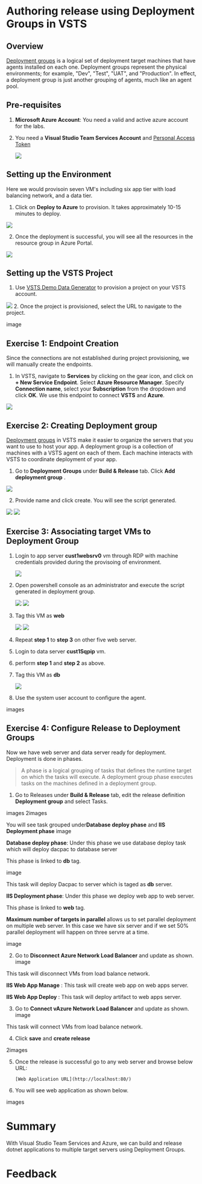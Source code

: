 # Authoring release using Deployment Groups in VSTS

## Overview

 [Deployment groups](https://docs.microsoft.com/en-us/vsts/build-release/concepts/definitions/release/deployment-groups/) is a logical set of deployment target machines that have agents installed on each one. Deployment groups represent the physical environments; for example, "Dev", "Test", "UAT", and "Production". In effect, a deployment group is just another grouping of agents, much like an agent pool.

## Pre-requisites

1. **Microsoft Azure Account**: You need a valid and active azure account for the labs.

2.  You need a **Visual Studio Team Services Account** and <a href="https://docs.microsoft.com/en-us/vsts/accounts/use-personal-access-tokens-to-authenticate">Personal Access Token</a>

    <img src="images/vsts_demogen.png">

## Setting up the Environment
Here we would provisoin seven VM's including six app tier with load balancing network, and a data tier.

1. Click on **Deploy to Azure** to provision. It takes approximately 10-15 minutes to deploy.                                                                 
<a href="https://portal.azure.com/#create/Microsoft.Template/uri/https%3A%2F%2Fraw.githubusercontent.com%2FMicrosoft%2FVSTS-DevOps-Labs%2Fdeploymentgroups%2Farmtemplates%2Fazurewebsqldeploy.json" target="_blank">
<img src="http://azuredeploy.net/deploybutton.png"/>
</a>

2. Once the deployment is successful, you will see all the resources in the resource group in Azure Portal.
  
  <img src="images/vm_components.jpg">




## Setting up the VSTS Project

1. Use <a href="">VSTS Demo Data Generator</a> to provision a project on your VSTS account.

<img src="images/vstsdemogen.png">
2. Once the project is provisioned, select the URL to navigate to the project.

image

## Exercise 1: Endpoint Creation

Since the connections are not established during project provisioning, we will manually create the endpoints.

1. In VSTS, navigate to **Services** by clicking on the gear icon, and click on **+ New Service Endpoint**. Select **Azure Resource Manager**. Specify **Connection name**, select your **Subscription** from the dropdown and click **OK**. We use this endpoint to connect **VSTS** and **Azure**.

<img src="images/service_endpoint.png"> 

## Exercise 2: Creating Deployment group

[Deployment groups](https://docs.microsoft.com/en-us/vsts/build-release/concepts/definitions/release/deployment-groups/) in VSTS make it easier to organize the servers that you want to use to host your app. A deployment group is a collection of machines with a VSTS agent on each of them. Each machine interacts with VSTS to coordinate deployment of your app.

1. Go to **Deployment Groups** under **Build & Release** tab. Click **Add deployment group** .

<img src="images/add_deploymentgroup.png"> 

2. Provide name and click create. You will see the script generated.

<img src="images/name_dg.png"> 

<img src="images/script_dg.png"> 

## Exercise 3: Associating target VMs to Deployment Group

1. Login to app server **cust1websrv0** vm  through RDP with machine credentials provided during the provisoing of environment.

   <img src="images/rdp.png"> 

2. Open powershell console as an administrator  and execute the script generated in deployment group.


   <img src="images/powershell.png"> 

   <img src="images/powershell_agent.png">

3. Tag this VM as **web**
   
    <img src="images/powershell_web.png"> 

    <img src="images/powershell_complete.png"> 
  
3. Repeat **step 1** to **step 3** on other five web server.

4. Login to data server  **cust1Sqpip** vm.

5. perform **step 1** and **step 2** as above.

6. Tag this VM as **db**
  
   <img src="images/powershell_db.png"> 
       
7. Use the system user account to configure the agent.

images



## Exercise 4: Configure Release to Deployment Groups
 Now we have web server and data server ready for deployment. Deployment is done in phases.  

 > A phase is a logical grouping of tasks that defines the runtime target on which the tasks will execute. A deployment group phase executes tasks on the machines defined in a deployment group.

1. Go to Releases under **Build & Release** tab, edit the release definition **Deployment group** and select Tasks.

images 
 2images 
 
 You will see task grouped under**Database deploy phase** and **IIS Deployment phase**
image

**Database deploy phase**: Under this phase we use database deploy task which will deploy dacpac to database server 

This phase is linked to **db** tag.

image

This task will deploy Dacpac to server which is taged as **db** server.

**IIS Deployment phase**: Under this phase we deploy web app to web server.

This phase is linked to **web** tag.

**Maximum number of targets in parallel** allows us to set parallel deployment on multiple web server. In this case we have six server and if we set 50% parallel deployment will happen  on three servre at a time.

image 

2. Go to **Disconnect Azure Network Load Balancer** and update 
as shown.
image

This task will disconnect VMs from load balance network.

 **IIS Web App Manage** : This task will create web app on web apps server.

**IIS Web App Deploy** : This task will deploy artifact to web apps server.

3.  Go to **Connect vAzure Network Load Balancer** and update as shown.
image

This task will connect VMs from load balance network.

4. Click **save** and **create release**

2images


5. Once the release is successful go to any web server and browse below URL:


       [Web Application URL](http://localhost:80/)

7. You will see web application as shown below.

images

# Summary

With Visual Studio Team Services and Azure, we can build and release dotnet applications to multiple target servers using Deployment Groups.

# Feedback
